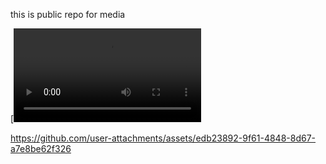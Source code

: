 this is public repo for media


[![Watch the video](https://raw.githubusercontent.com/adelumban/publicdump/main/assets/hbd.mp4)



https://github.com/user-attachments/assets/edb23892-9f61-4848-8d67-a7e8be62f326

